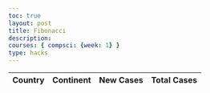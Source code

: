 ```yaml
---
toc: true
layout: post
title: Fibonacci
description: 
courses: { compsci: {week: 1} }
type: hacks
---
```



<head>
    <link rel="stylesheet" type="text/css" href="https://cdn.datatables.net/1.13.4/css/jquery.dataTables.min.css">
    <script type="text/javascript" language="javascript" src="https://code.jquery.com/jquery-3.6.0.min.js"></script>
    <script>var define = null;</script>
    <script type="text/javascript" language="javascript" src="https://cdn.datatables.net/1.13.4/js/jquery.dataTables.min.js"></script>
</head>
<body>
    <table id="covidTable" class="display" style="width:100%">
        <thead>
            <tr>
                <th>Country</th>
                <th>Continent</th>
                <th>New Cases</th>
                <th>Total Cases</th>
            </tr>
        </thead>
        <tbody>
        </tbody>
    </table>
    <script>
        const settings = {
            async: true,
            crossDomain: true,
            url: 'https://covid-193.p.rapidapi.com/statistics',
            method: 'GET',
            headers: {
                'X-RapidAPI-Key': '1748ee8916mshe4a05c6edb7af0ap1399f4jsn23f82b0ddfa3',
                'X-RapidAPI-Host': 'covid-193.p.rapidapi.com'
            }
        };
        $.ajax(settings).done(function (response) {
            console.log(response);
            if (response && response.response) {
                const data = response.response;
                const table = $('#covidTable').DataTable({
                    data: data,
                    columns: [
                        { data: 'country' },
                        { data: 'continent' },
                        { data: 'cases.new' },
                        { data: 'cases.total' },
                    ]
                });
            }
        });
    </script>
</body>
